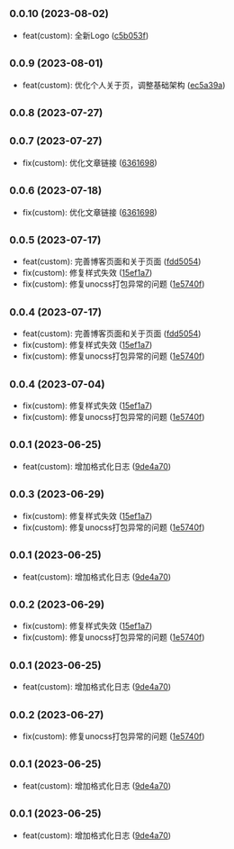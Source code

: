 ## <small>0.0.10 (2023-08-02)</small>

* feat(custom): 全新Logo ([c5b053f](https://github.com/changweihua/changweihua.github.io/commit/c5b053f))



## <small>0.0.9 (2023-08-01)</small>

* feat(custom): 优化个人关于页，调整基础架构 ([ec5a39a](https://github.com/changweihua/changweihua.github.io/commit/ec5a39a))



## <small>0.0.8 (2023-07-27)</small>




## <small>0.0.7 (2023-07-27)</small>

* fix(custom): 优化文章链接 ([6361698](https://github.com/changweihua/changweihua.github.io/commit/6361698))



## <small>0.0.6 (2023-07-18)</small>

* fix(custom): 优化文章链接 ([6361698](https://github.com/changweihua/changweihua.github.io/commit/6361698))



## <small>0.0.5 (2023-07-17)</small>

* feat(custom): 完善博客页面和关于页面 ([fdd5054](https://github.com/changweihua/changweihua.github.io/commit/fdd5054))
* fix(custom): 修复样式失效 ([15ef1a7](https://github.com/changweihua/changweihua.github.io/commit/15ef1a7))
* fix(custom): 修复unocss打包异常的问题 ([1e5740f](https://github.com/changweihua/changweihua.github.io/commit/1e5740f))



## <small>0.0.4 (2023-07-17)</small>

* feat(custom): 完善博客页面和关于页面 ([fdd5054](https://github.com/changweihua/changweihua.github.io/commit/fdd5054))
* fix(custom): 修复样式失效 ([15ef1a7](https://github.com/changweihua/changweihua.github.io/commit/15ef1a7))
* fix(custom): 修复unocss打包异常的问题 ([1e5740f](https://github.com/changweihua/changweihua.github.io/commit/1e5740f))



## <small>0.0.4 (2023-07-04)</small>

* fix(custom): 修复样式失效 ([15ef1a7](https://github.com/changweihua/changweihua.github.io/commit/15ef1a7))
* fix(custom): 修复unocss打包异常的问题 ([1e5740f](https://github.com/changweihua/changweihua.github.io/commit/1e5740f))



## <small>0.0.1 (2023-06-25)</small>

* feat(custom): 增加格式化日志 ([9de4a70](https://github.com/changweihua/changweihua.github.io/commit/9de4a70))



## <small>0.0.3 (2023-06-29)</small>

* fix(custom): 修复样式失效 ([15ef1a7](https://github.com/changweihua/changweihua.github.io/commit/15ef1a7))
* fix(custom): 修复unocss打包异常的问题 ([1e5740f](https://github.com/changweihua/changweihua.github.io/commit/1e5740f))



## <small>0.0.1 (2023-06-25)</small>

* feat(custom): 增加格式化日志 ([9de4a70](https://github.com/changweihua/changweihua.github.io/commit/9de4a70))



## <small>0.0.2 (2023-06-29)</small>

* fix(custom): 修复样式失效 ([15ef1a7](https://github.com/changweihua/changweihua.github.io/commit/15ef1a7))
* fix(custom): 修复unocss打包异常的问题 ([1e5740f](https://github.com/changweihua/changweihua.github.io/commit/1e5740f))



## <small>0.0.1 (2023-06-25)</small>

* feat(custom): 增加格式化日志 ([9de4a70](https://github.com/changweihua/changweihua.github.io/commit/9de4a70))



## <small>0.0.2 (2023-06-27)</small>

* fix(custom): 修复unocss打包异常的问题 ([1e5740f](https://github.com/changweihua/changweihua.github.io/commit/1e5740f))



## <small>0.0.1 (2023-06-25)</small>

* feat(custom): 增加格式化日志 ([9de4a70](https://github.com/changweihua/changweihua.github.io/commit/9de4a70))



## <small>0.0.1 (2023-06-25)</small>

* feat(custom): 增加格式化日志 ([9de4a70](https://github.com/changweihua/changweihua.github.io/commit/9de4a70))



